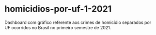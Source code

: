 # homicidios-por-uf-1-2021
Dashboard com gráfico referente aos crimes de homicídio separados por UF ocorridos no Brasil no primeiro semestre de 2021.

